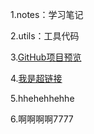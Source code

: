 1.notes：学习笔记

2.utils：工具代码

3.[GitHub项目预览](http://htmlpreview.github.io/?https://github.com/GuoLiCheng710/cloud_note/blob/master/src/main/webapp/log_in.html)

4.[我是超链接](http://www.baidu.com)

5.hhehehhehhe

6.啊啊啊啊7777
